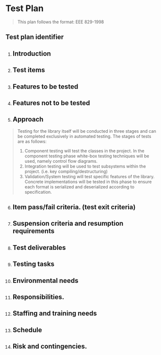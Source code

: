 # Test Plan
> This plan follows the format:  EEE 829-1998</br>

## Test plan identifier

1. ## Introduction  
2. ## Test items  
3. ## Features to be tested  
4. ## Features not to be tested  
5. ## Approach  
> Testing for the library itself will be conducted in three stages and can be completed exclusively in automated testing.  The stages of tests are as follows: 
> 1. Component testing will test the classes in the project.  In the component testing phase white-box testing techniques will be used, namely control flow diagrams.
> 2. Integration testing will be used to test subsystems within the project.  (i.e. key compiling/destructuring)
> 3. Validation/System testing will test specific features of the library.  Concrete implementations will be tested in this phase to  ensure each format is serialized and deserialized according to specification.

6. ## Item pass/fail criteria. (test exit criteria)  
7. ## Suspension criteria and resumption requirements  
8. ## Test deliverables  
9. ## Testing tasks  
10. ## Environmental needs  
11. ## Responsibilities.  
12. ## Staffing and training needs  
13. ## Schedule  
14. ## Risk and contingencies.  
